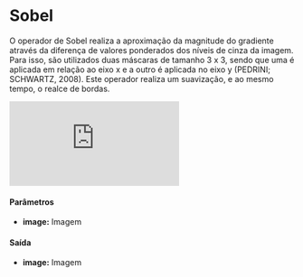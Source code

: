 # Sobel

O operador de Sobel realiza a aproximação da magnitude do gradiente através da diferença de valores ponderados dos níveis de cinza da imagem. Para isso, são utilizados duas máscaras de tamanho 3 x 3, sendo que uma é aplicada em relação ao eixo x e a outro é aplicada no eixo y (PEDRINI; SCHWARTZ, 2008). Este operador realiza um suavização, e ao mesmo tempo, o realce de bordas.

![equation](http://latex.codecogs.com/gif.latex?G_x%20%5Cbegin%7Bbmatrix%7D%20-1%20%26%200%20%26%201%20%5C%5C%20-2%20%26%200%20%26%201%20%5C%5C%20-1%20%26%200%20%26%201%20%5C%5C%20%5Cend%7Bbmatrix%7D%20G_y%20%5Cbegin%7Bbmatrix%7D%20-1%20%26%20-2%20%26%20-1%20%5C%5C%200%20%26%200%20%26%200%20%5C%5C%201%20%26%202%20%26%201%20%5C%5C%20%5Cend%7Bbmatrix%7D)  

#### Parâmetros
* __image:__ Imagem

#### Saída
* __image:__ Imagem
